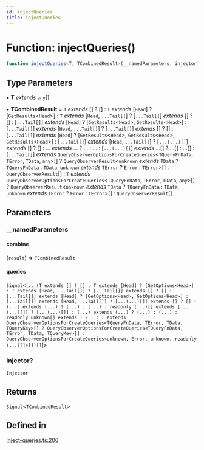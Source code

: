 ```yaml
---
id: injectQueries
title: injectQueries
---
```


# Function: injectQueries()

```ts
function injectQueries<T, TCombinedResult>(__namedParameters, injector?): Signal<TCombinedResult>
```

## Type Parameters

• **T** *extends* `any`[]

• **TCombinedResult** = `T` *extends* [] ? [] : `T` *extends* [`Head`] ? [`GetResults`\<`Head`\>] : `T` *extends* [`Head`, `...Tail[]`] ? [`...Tail[]`] *extends* [] ? [] : [`...Tail[]`] *extends* [`Head`] ? [`GetResults`\<`Head`\>, `GetResults`\<`Head`\>] : [`...Tail[]`] *extends* [`Head`, `...Tail[]`] ? [`...Tail[]`] *extends* [] ? [] : [`...Tail[]`] *extends* [`Head`] ? [`GetResults`\<`Head`\>, `GetResults`\<`Head`\>, `GetResults`\<`Head`\>] : [`...Tail[]`] *extends* [`Head`, `...Tail[]`] ? [`...(...)[]`] *extends* [] ? [] : ... *extends* ... ? ... : ... : [`...(...)[]`] *extends* ...[] ? ...[] : ...[] : [`...Tail[]`] *extends* `QueryObserverOptionsForCreateQueries`\<`TQueryFnData`, `TError`, `TData`, `any`\>[] ? `QueryObserverResult`\<`unknown` *extends* `TData` ? `TQueryFnData` : `TData`, `unknown` *extends* `TError` ? `Error` : `TError`\>[] : `QueryObserverResult`[] : `T` *extends* `QueryObserverOptionsForCreateQueries`\<`TQueryFnData`, `TError`, `TData`, `any`\>[] ? `QueryObserverResult`\<`unknown` *extends* `TData` ? `TQueryFnData` : `TData`, `unknown` *extends* `TError` ? `Error` : `TError`\>[] : `QueryObserverResult`[]

## Parameters

### \_\_namedParameters

#### combine

(`result`) => `TCombinedResult`

#### queries

`Signal`\<[`...(T extends [] ? [] : T extends [Head] ? [GetOptions<Head>] : T extends [Head, ...Tail[]] ? [...Tail[]] extends [] ? [] : [...Tail[]] extends [Head] ? [GetOptions<Head>, GetOptions<Head>] : [...Tail[]] extends [Head, ...Tail[]] ? [...(...)[]] extends [] ? [] : (...) extends (...) ? (...) : (...) : readonly (...)[] extends [...(...)[]] ? [...(...)[]] : (...) extends (...) ? (...) : (...) : readonly unknown[] extends T ? T : T extends QueryObserverOptionsForCreateQueries<TQueryFnData, TError, TData, TQueryKey>[] ? QueryObserverOptionsForCreateQueries<TQueryFnData, TError, TData, TQueryKey>[] : QueryObserverOptionsForCreateQueries<unknown, Error, unknown, readonly (...)[]>[])[]`]\>

### injector?

`Injector`

## Returns

`Signal`\<`TCombinedResult`\>

## Defined in

[inject-queries.ts:206](https://github.com/TanStack/query/blob/main/packages/angular-query-experimental/src/inject-queries.ts#L206)
